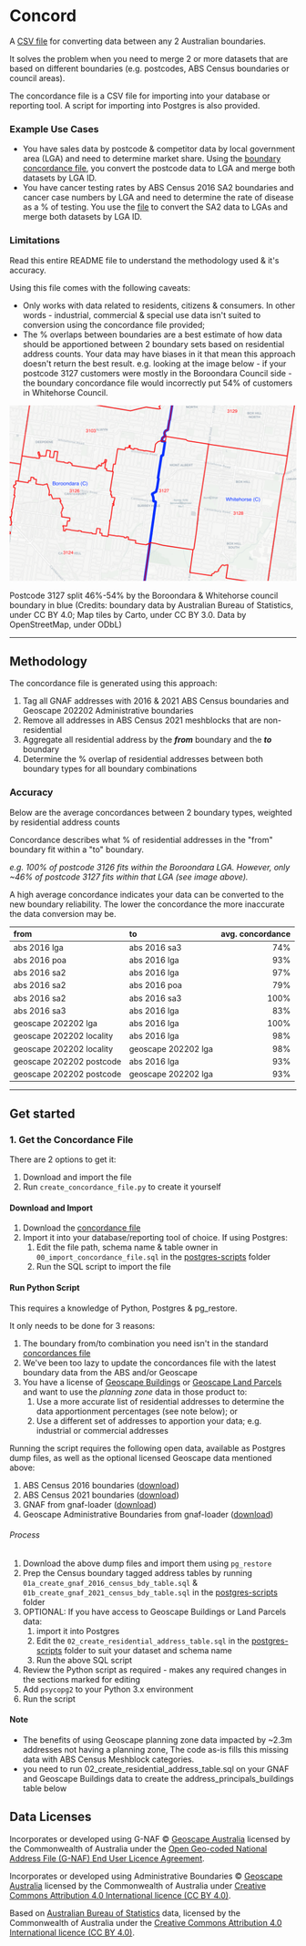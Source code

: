 # Concord

A [CSV file](/data) for converting data between any 2 Australian boundaries.

It solves the problem when you need to merge 2 or more datasets that are based on different boundaries (e.g. postcodes, ABS Census boundaries or council areas).

The concordance file is a CSV file for importing into your database or reporting tool. A script for importing into Postgres is also provided.

### Example Use Cases

- You have sales data by postcode & competitor data by local government area (LGA) and need to determine market share. Using the [boundary concordance file](/data), you convert the postcode data to LGA and merge both datasets by LGA ID.
- You have cancer testing rates by ABS Census 2016 SA2 boundaries and cancer case numbers by LGA and need to determine the rate of disease as a % of testing. You use the [file](/data) to convert the SA2 data to LGAs and merge both datasets by LGA ID.

### Limitations

Read this entire README file to understand the methodology used & it's accuracy.

Using this file comes with the following caveats:
- Only works with data related to residents, citizens & consumers. In other words - industrial, commercial & special use data isn't suited to conversion using the concordance file provided;
- The % overlaps between boundaries are a best estimate of how data should be apportioned between 2 boundary sets based on residential address counts. Your data may have biases in it that mean this approach doesn't return the best result. e.g. looking at the image below - if your postcode 3127 customers were mostly in the Boroondara Council side - the boundary concordance file would incorrectly put 54% of customers in Whitehorse Council.

![pc_vs_lga.png](pc_vs_lga.png "ABS 2016 Postcodes (pink) vs LGAs (blue)")

Postcode 3127 split 46%-54% by the Boroondara & Whitehorse council boundary in blue (Credits: boundary data by Australian Bureau of Statistics, under CC BY 4.0; Map tiles by Carto, under CC BY 3.0. Data by OpenStreetMap, under ODbL)

****

## Methodology

The concordance file is generated using this approach:

1. Tag all GNAF addresses with 2016 & 2021 ABS Census boundaries and Geoscape 202202 Administrative boundaries 
2. Remove all addresses in ABS Census 2021 meshblocks that are non-residential
3. Aggregate all residential address by the _**from**_ boundary and the _**to**_ boundary
4. Determine the % overlap of residential addresses between both boundary types for all boundary combinations

### Accuracy

Below are the average concordances between 2 boundary types, weighted by residential address counts

Concordance describes what % of residential addresses in the "from" boundary fit within a "to" boundary.

_e.g. 100% of postcode 3126 fits within the Boroondara LGA. However, only ~46% of postcode 3127 fits within that LGA (see image above)._

A high average concordance indicates your data can be converted to the new boundary reliability. The lower the concordance the more inaccurate the data conversion may be. 

| from                     | to                  | avg. concordance |
|:-------------------------|:--------------------|-----------------:|
| abs 2016 lga             | abs 2016 sa3             |         74% |
| abs 2016 poa             | abs 2016 lga             |         93% |
| abs 2016 sa2             | abs 2016 lga             |         97% |
| abs 2016 sa2             | abs 2016 poa             |         79% |
| abs 2016 sa2             | abs 2016 sa3             |        100% |
| abs 2016 sa3             | abs 2016 lga             |         83% |
| geoscape 202202 lga      | abs 2016 lga             |        100% |
| geoscape 202202 locality | abs 2016 lga             |         98% |
| geoscape 202202 locality | geoscape 202202 lga      |         98% |
| geoscape 202202 postcode | abs 2016 lga             |         93% |
| geoscape 202202 postcode | geoscape 202202 lga      |         93% |

****

## Get started

### 1. Get the Concordance File

There are 2 options to get it:
1. Download and import the file 
2. Run `create_concordance_file.py` to create it yourself

#### Download and Import

1. Download the [concordance file](/data)
2. Import it into your database/reporting tool of choice. If using Postgres:
    1. Edit the file path, schema name & table owner in `00_import_concordance_file.sql` in the [postgres-scripts](/postgres-scripts) folder
    2. Run the SQL script to import the file  

#### Run Python Script

This requires a knowledge of Python, Postgres & pg_restore.

It only needs to be done for 3 reasons:
1. The boundary from/to combination you need isn't in the standard [concordances file](/data)
2. We've been too lazy to update the concordances file with the latest boundary data from the ABS and/or Geoscape
3. You have a license of [Geoscape Buildings](https://geoscape.com.au/data/buildings/) or [Geoscape Land Parcels](https://geoscape.com.au/data/land-parcels/) and want to use the _planning zone_ data in those product to:
    1. Use a more accurate list of residential addresses to determine the data apportionment percentages (see note below); or
    2. Use a different set of addresses to apportion your data; e.g. industrial or commercial addresses

Running the script requires the following open data, available as Postgres dump files, as well as the optional licensed Geoscape data mentioned above:
1. ABS Census 2016 boundaries ([download](https://minus34.com/opendata/census-2016/census_2016_bdys.dmp))
2. ABS Census 2021 boundaries ([download](https://minus34.com/opendata/census-2021/census_2021_bdys.dmp))
3. GNAF from gnaf-loader ([download](https://minus34.com/opendata/geoscape-202202/gnaf-202202.dmp))
4. Geoscape Administrative Boundaries from gnaf-loader ([download](https://minus34.com/opendata/geoscape-202202/admin-bdys-202202.dmp))

###### Process

1. Download the above dump files and import them using `pg_restore`
2. Prep the Census boundary tagged address tables by running `01a_create_gnaf_2016_census_bdy_table.sql` & `01b_create_gnaf_2021_census_bdy_table.sql` in the [postgres-scripts](/postgres-scripts) folder
3. OPTIONAL: If you have access to Geoscape Buildings or Land Parcels data:
    1. import it into Postgres
    2. Edit the `02_create_residential_address_table.sql` in the [postgres-scripts](/postgres-scripts) folder to suit your dataset and schema name
    3. Run the above SQL script
4. Review the Python script as required - makes any required changes in the sections marked for editing
5. Add `psycopg2` to your Python 3.x environment
6. Run the script

#### Note
 - The benefits of using Geoscape planning zone data impacted by ~2.3m addresses not having a planning zone, The code as-is fills this missing data with ABS Census Meshblock categories.
 - you need to run 02_create_residential_address_table.sql on your GNAF and Geoscape Buildings data to create the address_principals_buildings table below

## Data Licenses

Incorporates or developed using G-NAF © [Geoscape Australia](https://geoscape.com.au/legal/data-copyright-and-disclaimer/) licensed by the Commonwealth of Australia under the [Open Geo-coded National Address File (G-NAF) End User Licence Agreement](https://data.gov.au/dataset/ds-dga-19432f89-dc3a-4ef3-b943-5326ef1dbecc/distribution/dist-dga-09f74802-08b1-4214-a6ea-3591b2753d30/details?q=).

Incorporates or developed using Administrative Boundaries © [Geoscape Australia](https://geoscape.com.au/legal/data-copyright-and-disclaimer/) licensed by the Commonwealth of Australia under [Creative Commons Attribution 4.0 International licence (CC BY 4.0)](https://creativecommons.org/licenses/by/4.0/).

Based on [Australian Bureau of Statistics](https://www.abs.gov.au/websitedbs/d3310114.nsf/Home/Attributing+ABS+Material) data, licensed by the Commonwealth of Australia under the [Creative Commons Attribution 4.0 International licence (CC BY 4.0)](https://creativecommons.org/licenses/by/4.0/).
